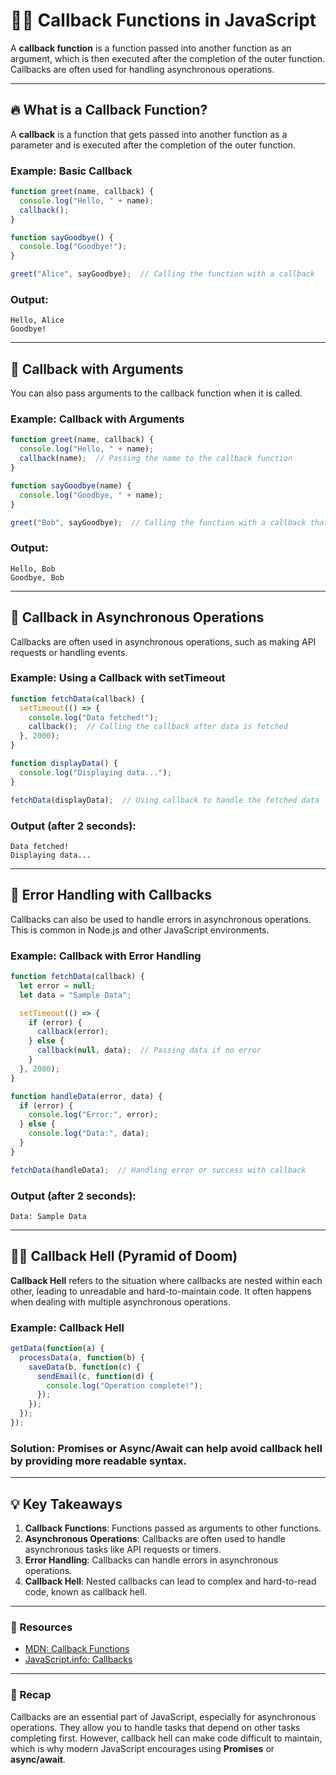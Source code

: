 # 🧑‍💻 Callback Functions in JavaScript

A **callback function** is a function passed into another function as an argument, which is then executed after the completion of the outer function. Callbacks are often used for handling asynchronous operations.

---

## 🔥 What is a Callback Function?

A **callback** is a function that gets passed into another function as a parameter and is executed after the completion of the outer function.

### Example: Basic Callback

```javascript
function greet(name, callback) {
  console.log("Hello, " + name);
  callback();
}

function sayGoodbye() {
  console.log("Goodbye!");
}

greet("Alice", sayGoodbye);  // Calling the function with a callback
```

### Output:
```
Hello, Alice
Goodbye!
```

---

## 🚀 Callback with Arguments

You can also pass arguments to the callback function when it is called.

### Example: Callback with Arguments

```javascript
function greet(name, callback) {
  console.log("Hello, " + name);
  callback(name);  // Passing the name to the callback function
}

function sayGoodbye(name) {
  console.log("Goodbye, " + name);
}

greet("Bob", sayGoodbye);  // Calling the function with a callback that accepts arguments
```

### Output:
```
Hello, Bob
Goodbye, Bob
```

---

## 🧩 Callback in Asynchronous Operations

Callbacks are often used in asynchronous operations, such as making API requests or handling events.

### Example: Using a Callback with setTimeout

```javascript
function fetchData(callback) {
  setTimeout(() => {
    console.log("Data fetched!");
    callback();  // Calling the callback after data is fetched
  }, 2000);
}

function displayData() {
  console.log("Displaying data...");
}

fetchData(displayData);  // Using callback to handle the fetched data
```

### Output (after 2 seconds):
```
Data fetched!
Displaying data...
```

---

## 🚀 Error Handling with Callbacks

Callbacks can also be used to handle errors in asynchronous operations. This is common in Node.js and other JavaScript environments.

### Example: Callback with Error Handling

```javascript
function fetchData(callback) {
  let error = null;
  let data = "Sample Data";

  setTimeout(() => {
    if (error) {
      callback(error);
    } else {
      callback(null, data);  // Passing data if no error
    }
  }, 2000);
}

function handleData(error, data) {
  if (error) {
    console.log("Error:", error);
  } else {
    console.log("Data:", data);
  }
}

fetchData(handleData);  // Handling error or success with callback
```

### Output (after 2 seconds):
```
Data: Sample Data
```

---

## 🧑‍💻 Callback Hell (Pyramid of Doom)

**Callback Hell** refers to the situation where callbacks are nested within each other, leading to unreadable and hard-to-maintain code. It often happens when dealing with multiple asynchronous operations.

### Example: Callback Hell

```javascript
getData(function(a) {
  processData(a, function(b) {
    saveData(b, function(c) {
      sendEmail(c, function(d) {
        console.log("Operation complete!");
      });
    });
  });
});
```

### Solution: Promises or Async/Await can help avoid callback hell by providing more readable syntax.

---

## 💡 Key Takeaways
1. **Callback Functions**: Functions passed as arguments to other functions.
2. **Asynchronous Operations**: Callbacks are often used to handle asynchronous tasks like API requests or timers.
3. **Error Handling**: Callbacks can handle errors in asynchronous operations.
4. **Callback Hell**: Nested callbacks can lead to complex and hard-to-read code, known as callback hell.

---

### 🔗 Resources
- [MDN: Callback Functions](https://developer.mozilla.org/en-US/docs/Glossary/Callback_function)
- [JavaScript.info: Callbacks](https://javascript.info/callbacks)

---

### 🎉 Recap
Callbacks are an essential part of JavaScript, especially for asynchronous operations. They allow you to handle tasks that depend on other tasks completing first. However, callback hell can make code difficult to maintain, which is why modern JavaScript encourages using **Promises** or **async/await**.

